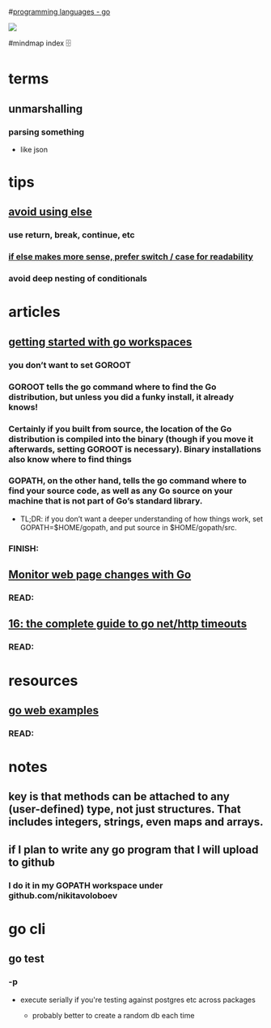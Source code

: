 #[programming languages - go](https://my.mindnode.com/gEuiz5ncm3pdAsFYHcSe3pzbYkDxNeya7qmik71U)

![](http://i.imgur.com/QmT6FOm.png)


#mindmap index 🗄️

# terms


## unmarshalling

### parsing something

- like json


# tips


## [avoid using else](https://golang.org/doc/effective_go.html#if)

### use return, break, continue, etc

### [if else makes more sense, prefer switch / case for readability](https://golang.org/doc/effective_go.html#switch)

### avoid deep nesting of conditionals


# articles


## [getting started with go workspaces](http://gowithconfidence-blog.tumblr.com/post/118493925546/getting-started-with-go-workspaces)

### you don’t want to set GOROOT

### GOROOT tells the go command where to find the Go distribution, but unless you did a funky install, it already knows!

### Certainly if you built from source, the location of the Go distribution is compiled into the binary (though if you move it afterwards, setting GOROOT is necessary). Binary installations also know where to find things

### GOPATH, on the other hand, tells the go command where to find your source code, as well as any Go source on your machine that is not part of Go’s standard library.

- TL;DR: if you don’t want a deeper understanding of how things work, set GOPATH=$HOME/gopath, and put source in $HOME/gopath/src.

### FINISH: 

## [Monitor web page changes with Go](http://silviosimunic.com/blog/monitor-web-page-changes-with-go/)

### READ: 

## [16: the complete guide to go net/http timeouts](https://blog.cloudflare.com/the-complete-guide-to-golang-net-http-timeouts/)

### READ: 


# resources


## [go web examples](https://gowebexamples.github.io/)

### READ: 


# notes


## key is that methods can be attached to any (user-defined) type, not just structures. That includes integers, strings, even maps and arrays.

## if I plan to write any go program that I will upload to github

### I do it in my GOPATH workspace under github.com/nikitavoloboev


# go cli


## go test

### -p

- execute serially if you're testing against postgres etc across packages

	- probably better to create a random db each time 



